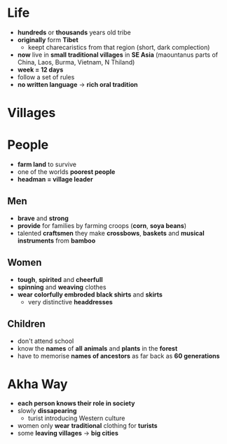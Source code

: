 # Life
- **hundreds** or **thousands** years old tribe
- **originally** form **Tibet**
	- keept charecaristics from that region (short, dark complection)
- **now** live in **small traditional villages** in **SE Asia** (maountanus parts of China, Laos, Burma, Vietnam, N Thiland)
- **week = 12 days**
- follow a set of rules
- **no written language** $\rightarrow$ **rich oral tradition**
# Villages

# People
- **farm land** to survive
- one of the worlds **poorest people**
- **headman = village leader**
## Men
- **brave** and **strong**
- **provide** for families by farming croops (**corn**, **soya beans**) 
- talented **craftsmen** they make **crossbows**, **baskets** and **musical instruments** from **bamboo**
## Women
- **tough**, **spirited** and **cheerfull**
- **spinning** and **weaving** clothes
- **wear colorfully embroded black shirts** and **skirts**
	- very distinctive **headdresses**
## Children
- don't attend school
- know the **names** of **all** **animals** and **plants** in the **forest** 
- have to memorise **names of ancestors** as far back as **60 generations**
# Akha Way
- **each person knows their role in society**
- slowly **dissapearing**
	- turist introducing Western culture
- women only **wear** **traditional** clothing for **turists**
- some **leaving villages**  $\rightarrow$ **big cities**